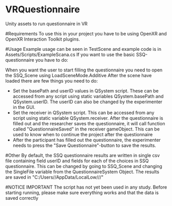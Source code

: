 # VRQuestionnaire
Unity assets to run questionnaire in VR

#Requirements
To use this in your project you have to be using OpenXR and OpenXR Interaction Toolkit plugins.

#Usage
Example usage can be seen in TestScene and example code is in Assets/Scripts/ExampleScana.cs
If you want to use the basic SSQ-questionnaire you have to do:

When you want the user to start filling the questionnaire you need to open the SSQ_Scene using LoadSceneMode.Additive
After the scene have loaded there are few things you need to do:
- Set the basePath and userID values in QSystem script. These can be accessed from any script using static variables QSystem.basePath and QSystem.userID. The userID can also be changed by the experimenter in the GUI.
- Set the receiver in QSystem script. This can be accessed from any script using static variable QSystem.receiver. After the questionnaire is filled out and the researcher saves the questionnaire, it will call function called "QuestionnaireSaved" in the receiver gameObject. This can be used to know when to continue the project after the questionnaire
- After the participant has filled out the questionnaire, the experimenter needs to press the "Save Questionnaire"-button to save the results.

#Other
By default, the SSQ questionnaire results are written in single csv file containing field userID and fields for each of the choices in SSQ questionnaire. This can be changed by going to SSQ_Scene and changing the SingleFile variable from the QuestionnaireSystem Object.
The results are saved in "C:/Users/<username>/AppData/LocalLow/<ProjectName>/<basePath>/"

#NOTICE IMPORTANT
The script has not yet been used in any study. Before starting running, please make sure everything works and that the data is saved correctly
